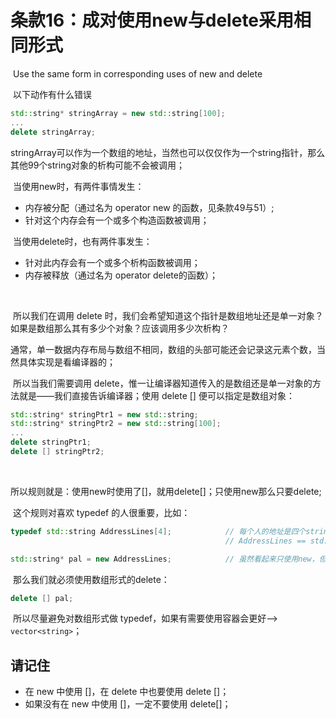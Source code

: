 # 条款16：成对使用new与delete采用相同形式

​		Use the same form in corresponding uses of new and delete

​	以下动作有什么错误

````cpp
std::string* stringArray = new std::string[100];
...
delete stringArray;
````

​	stringArray可以作为一个数组的地址，当然也可以仅仅作为一个string指针，那么其他99个string对象的析构可能不会被调用；



​	当使用new时，有两件事情发生：

- 内存被分配（通过名为 operator new 的函数，见条款49与51）;
- 针对这个内存会有一个或多个构造函数被调用；

​	当使用delete时，也有两件事发生：

- 针对此内存会有一个或多个析构函数被调用；
- 内存被释放（通过名为 operator delete的函数）；

​	

​	所以我们在调用 delete 时，我们会希望知道这个指针是数组地址还是单一对象？如果是数组那么其有多少个对象？应该调用多少次析构？

​	通常，单一数据内存布局与数组不相同，数组的头部可能还会记录这元素个数，当然具体实现是看编译器的；

​	所以当我们需要调用 delete，惟一让编译器知道传入的是数组还是单一对象的方法就是——我们直接告诉编译器；使用 delete [] 便可以指定是数组对象：

````cpp
std::string* stringPtr1 = new std::string;
std::string* stringPtr2 = new std::string[100];
...
delete stringPtr1;
delete [] stringPtr2;
````

​	

​	所以规则就是：使用new时使用了[]，就用delete[]；只使用new那么只要delete;



​	这个规则对喜欢 typedef 的人很重要，比如：

````cpp
typedef std::string AddressLines[4];			// 每个人的地址是四个string组
												// AddressLines == std::string  [4]

std::string* pal = new AddressLines;			// 虽然看起来只使用new，但本质上是创建了数组
````

​	那么我们就必须使用数组形式的delete：

````cpp
delete [] pal;
````

​	所以尽量避免对数组形式做 typedef，如果有需要使用容器会更好-->` vector<string>`；



## 请记住

- 在 new 中使用 []，在 delete 中也要使用 delete []；
- 如果没有在 new 中使用 []，一定不要使用 delete[]；
